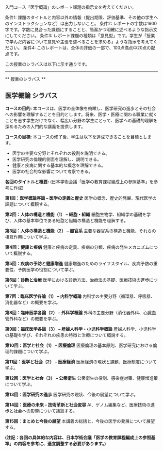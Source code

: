 入門コース「医学概論」のレポート課題の指示文を考えてください。

条件1: 課題のタイトルと内容以外の情報（提出期限、評価基準、その他の学生へのインストラクションなど）は出力しないこと。
条件2: レポートの字数は1600字です。字数に見合った課題にすることと、簡潔かつ明確に述べるような指示文にしてください。
条件3: レポート課題の種類は「意見型」です。学生が「授業で学んだ内容について意見や主張を述べることを求める」ような指示を考えてください。
条件4: このレポートは、全体の評価の一部で、100点満点中20点の配点です。

この授業のシラバスは以下に示す通りです。

---------------------------------------
** 授業のシラバス **
## 医学概論 シラバス

**コースの目的:** 本コースは、医学の全体像を俯瞰し、医学研究の進歩とその社会への影響を理解することを目的とします。将来、医学・医療に関わる職業に就くことを志す学生だけでなく、幅広い分野の学生にとって、医学への基礎的理解を深めるための入門的な講義を提供します。

**コースの目標:**  本コースの修了後、学生は以下を達成できることを目標とします。
* 医学の主要な分野とそれぞれの役割を説明できる。
* 医学研究の倫理的側面を理解し、説明できる。
* 健康と疾病に関する基本的な概念を理解できる。
* 医学の社会的な影響について考察できる。


**各回のタイトルと概要:** (日本学術会議「医学の教育課程編成上の参照基準」を参考に作成)

**第1回：医学概論序論 – 医学の定義と歴史**
医学の概念、歴史的発展、現代医学の課題について概観する。

**第2回：人体の構造と機能（1） – 細胞・組織**
細胞生物学、組織学の基礎を学び、人体の基本単位である細胞と組織の構造と機能を理解する。

**第3回：人体の構造と機能（2） – 器官系**
主要な器官系の構造と機能、それらの相互作用について学ぶ。

**第4回：健康と疾病**
健康と疾病の定義、疾病の分類、疾病の発生メカニズムについて概説する。

**第5回：疾病の予防と健康増進**
健康増進のためのライフスタイル、疾病予防の重要性、予防医学の役割について学ぶ。

**第6回：診断と治療**
医学における診断方法、治療法の基礎、医療技術の進歩について学ぶ。

**第7回：臨床医学各論（1） – 内科学概論**
内科学の主要分野（循環器、呼吸器、消化器など）の概要を学ぶ。

**第8回：臨床医学各論（2） – 外科学概論**
外科の主要分野（消化器外科、心臓血管外科など）の概要を学ぶ。

**第9回：臨床医学各論（3） – 産婦人科学・小児科学概論**
産婦人科学、小児科学の基礎を学び、それぞれの疾患の特徴と治療について概説する。

**第10回：医学と社会（1） – 医療倫理**
医療倫理の基本原則、医学研究における倫理的課題について学ぶ。

**第11回：医学と社会（2） – 医療経済**
医療経済の現状と課題、医療制度について学ぶ。

**第12回：医学と社会（3） – 公衆衛生**
公衆衛生の役割、感染症対策、健康増進策について学ぶ。

**第13回：医学研究の進歩**
医学研究の現状、今後の展望について学ぶ。

**第14回：医療の未来 – 技術革新と社会変容**
AI、ゲノム編集など、医療技術の進歩と社会への影響について議論する。

**第15回：まとめと今後の展望**
本講義の総括と、今後の医学の発展について展望する。


**(注記：各回の具体的な内容は、日本学術会議「医学の教育課程編成上の参照基準」の内容を参考に、適宜調整する必要があります。)**
